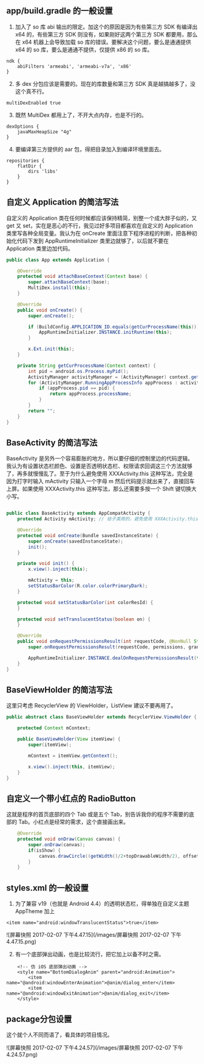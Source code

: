 ## app/build.gradle 的一般设置

1. 加入了 so 库 abi 输出的限定。加这个的原因是因为有些第三方 SDK 有编译出 x64 的，有些第三方 SDK 则没有，如果刚好这两个第三方 SDK 都要用，那么在 x64 机器上会导致加载 so 库的错误。要解决这个问题，要么是通通提供 x64 的 so 库，要么是通通不提供，仅提供 x86 的 so 库。

```gr
ndk {
    abiFilters 'armeabi', 'armeabi-v7a', 'x86'
}
```

2. 多 dex 分包应该是需要的。现在的库数量和第三方 SDK 真是越搞越多了，没这个真不行。

```gr
multiDexEnabled true
```

3. 既然 MultiDex 都用上了，不开大点内存，也是不行的。

```gr
dexOptions {
    javaMaxHeapSize "4g"
}
```

4. 要编译第三方提供的 aar 包，得把目录加入到编译环境里面去。

```shell
repositories {
    flatDir {
        dirs 'libs'
    }
}
```



## 自定义 Application 的简洁写法

自定义的 Application 类在任何时候都应该保持精简，别整一个成大胖子似的，又 get 又 set，实在是恶心的不行，我见过好多项目都喜欢在自定义的 Application 类里写各种全局变量。我认为在 onCreate 里面注意下程序进程的判断，把各种初始化代码下发到 AppRuntimeInitializer 类里边就够了，以后就不要在 Application 类里边加代码。

```java
public class App extends Application {

    @Override
    protected void attachBaseContext(Context base) {
        super.attachBaseContext(base);
        MultiDex.install(this);
    }

    @Override
    public void onCreate() {
        super.onCreate();

        if (BuildConfig.APPLICATION_ID.equals(getCurProcessName(this))) {
            AppRuntimeInitializer.INSTANCE.initRuntime(this);
        }

        x.Ext.init(this);
    }

    private String getCurProcessName(Context context) {
        int pid = android.os.Process.myPid();
        ActivityManager activityManager = (ActivityManager) context.getSystemService(Context.ACTIVITY_SERVICE);
        for (ActivityManager.RunningAppProcessInfo appProcess : activityManager.getRunningAppProcesses()) {
            if (appProcess.pid == pid) {
                return appProcess.processName;
            }
        }
        return "";
    }
}
```



## BaseActivity 的简洁写法

BaseActivity 是另外一个容易膨胀的地方，所以要仔细的控制里边的代码逻辑。我认为有设置状态栏颜色、设置是否透明状态栏、权限请求回调这三个方法就够了，再多就慢慢乱了。至于为什么避免使用 XXXActivity.this 这种写法，完全是因为打字时输入 mActivity 只输入一个字母 m 然后代码提示就出来了，直接回车上屏。如果使用 XXXActivity.this 这种写法，那么还需要多按一个 Shift 键切换大小写。

```java

public class BaseActivity extends AppCompatActivity {
    protected Activity mActivity; // 给子类用的，避免使用 XXXActivity.this 这种写法

    @Override
    protected void onCreate(Bundle savedInstanceState) {
        super.onCreate(savedInstanceState);
        init();
    }

    private void init() {
        x.view().inject(this);

        mActivity = this;
        setStatusBarColor(R.color.colorPrimaryDark);
    }

    protected void setStatusBarColor(int colorResId) {
    }

    protected void setTranslucentStatus(boolean on) {
    }

    @Override
    public void onRequestPermissionsResult(int requestCode, @NonNull String[] permissions, @NonNull int[] grantResults) {
        super.onRequestPermissionsResult(requestCode, permissions, grantResults);

        AppRuntimeInitializer.INSTANCE.dealOnRequestPermissionsResult(this, requestCode, permissions, grantResults);
    }
}
```



## BaseViewHolder 的简洁写法

这里只考虑 RecyclerView 的 ViewHolder，ListView 建议不要再用了。

```java
public abstract class BaseViewHolder extends RecyclerView.ViewHolder {

    protected Context mContext;

    public BaseViewHolder(View itemView) {
        super(itemView);

        mContext = itemView.getContext();

        x.view().inject(this, itemView);
    }
}
```



## 自定义一个带小红点的 RadioButton

这就是程序的首页底部的四个 Tab 或是五个 Tab，别告诉我你的程序不需要的底部的 Tab。小红点是经常的需求，这个直接画出来。

```java
    @Override
    protected void onDraw(Canvas canvas) {
        super.onDraw(canvas);
        if(isShow) {
            canvas.drawCircle((getWidth()/2+topDrawableWidth/2), offset, radius, paint);
        }
    }
```



## styles.xml 的一般设置

1. 为了兼容 v19（也就是 Android 4.4）的透明状态栏，得单独在自定义主题  AppTheme 加上

```xm
<item name="android:windowTranslucentStatus">true</item>
```

![屏幕快照 2017-02-07 下午4.47.15](/images/屏幕快照 2017-02-07 下午4.47.15.png)

2. 有一个底部弹出动画，也是比较流行，把它加上以备不时之需。

```xm
    <!-- 仿 iOS 底部弹出动画 -->
    <style name="BottomDialogAnim" parent="android:Animation">
        <item name="@android:windowEnterAnimation">@anim/dialog_enter</item>
        <item name="@android:windowExitAnimation">@anim/dialog_exit</item>
    </style>
```



## package分包设置

这个就个人不同而语了，看具体的项目情况。

![屏幕快照 2017-02-07 下午4.24.57](/images/屏幕快照 2017-02-07 下午4.24.57.png)

